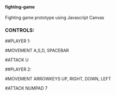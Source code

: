 #### fighting-game

Fighting game prototype using Javascript Canvas

### CONTROLS:
##PLAYER 1:

#MOVEMENT
A,S,D, SPACEBAR

#ATTACK
U

##PLAYER 2:

#MOVEMENT
ARROWKEYS UP, RIGHT, DOWN, LEFT

#ATTACK
NUMPAD 7
